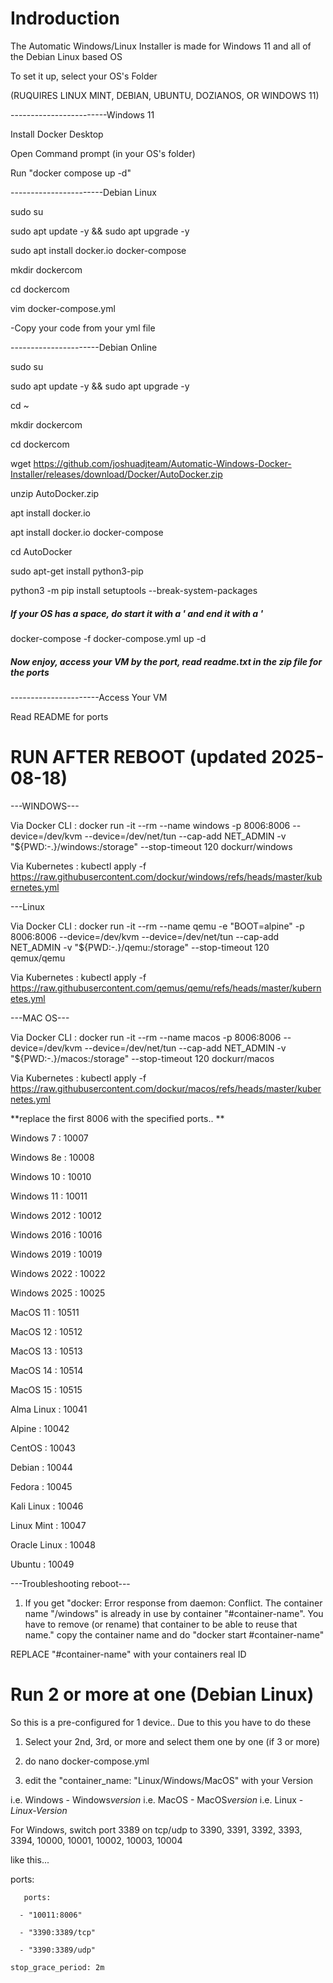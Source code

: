 # Indroduction

The Automatic Windows/Linux Installer is made for Windows 11 and all of the Debian Linux based OS

To set it up, select your OS's Folder

(RUQUIRES LINUX MINT, DEBIAN, UBUNTU, DOZIANOS, OR WINDOWS 11)

------------------------Windows 11

Install Docker Desktop 

Open Command prompt (in your OS's folder)

Run "docker compose up -d"

-----------------------Debian Linux 

sudo su

sudo apt update -y && sudo apt upgrade -y

sudo apt install docker.io docker-compose

mkdir dockercom

cd dockercom

vim docker-compose.yml

-Copy your code from your yml file

----------------------Debian Online

sudo su

sudo apt update -y && sudo apt upgrade -y

cd ~

mkdir dockercom

cd dockercom

wget https://github.com/joshuadjteam/Automatic-Windows-Docker-Installer/releases/download/Docker/AutoDocker.zip

unzip AutoDocker.zip

apt install docker.io

apt install docker.io docker-compose

cd AutoDocker

sudo apt-get install python3-pip

python3 -m pip install setuptools --break-system-packages

##### If your OS has a space, do start it with a ' and end it with a '

docker-compose -f docker-compose.yml up -d

##### Now enjoy, access your VM by the port, read readme.txt in the zip file for the ports

----------------------Access Your VM

Read README for ports


# RUN AFTER REBOOT (updated 2025-08-18)

---WINDOWS---

Via Docker CLI : docker run -it --rm --name windows -p 8006:8006 --device=/dev/kvm --device=/dev/net/tun --cap-add NET_ADMIN -v "${PWD:-.}/windows:/storage" --stop-timeout 120 dockurr/windows

Via Kubernetes : kubectl apply -f https://raw.githubusercontent.com/dockur/windows/refs/heads/master/kubernetes.yml

---Linux

Via Docker CLI : docker run -it --rm --name qemu -e "BOOT=alpine" -p 8006:8006 --device=/dev/kvm --device=/dev/net/tun --cap-add NET_ADMIN -v "${PWD:-.}/qemu:/storage" --stop-timeout 120 qemux/qemu

Via Kubernetes : kubectl apply -f https://raw.githubusercontent.com/qemus/qemu/refs/heads/master/kubernetes.yml

---MAC OS---

Via Docker CLI : docker run -it --rm --name macos -p 8006:8006 --device=/dev/kvm --device=/dev/net/tun --cap-add NET_ADMIN -v "${PWD:-.}/macos:/storage" --stop-timeout 120 dockurr/macos

Via Kubernetes : kubectl apply -f https://raw.githubusercontent.com/dockur/macos/refs/heads/master/kubernetes.yml


**replace the first 8006 with the specified ports.. **

Windows 7  : 10007

Windows 8e : 10008

Windows 10 : 10010

Windows 11 : 10011

Windows 2012 : 10012

Windows 2016 : 10016

Windows 2019 : 10019

Windows 2022 : 10022

Windows 2025 : 10025

MacOS 11 : 10511

MacOS 12 : 10512

MacOS 13 : 10513

MacOS 14 : 10514

MacOS 15 : 10515

Alma Linux : 10041

Alpine : 10042

CentOS : 10043

Debian : 10044

Fedora : 10045

Kali Linux : 10046

Linux Mint : 10047

Oracle Linux : 10048

Ubuntu : 10049

---Troubleshooting reboot---

1. If you get "docker: Error response from daemon: Conflict. The container name "/windows" is already in use by container "#container-name". You have to remove (or rename) that container to be able to reuse that name." copy the container name and do "docker start #container-name"

REPLACE "#container-name" with your containers real ID















# Run 2 or more at one (Debian Linux)

So this is a pre-configured for 1 device.. Due to this you have to do these

1. Select your 2nd, 3rd, or more and select them one by one (if 3 or more)

2. do nano docker-compose.yml

3. edit the "container_name: "Linux/Windows/MacOS" with your Version

i.e. Windows - Windows*version*
i.e. MacOS - MacOS*version*
i.e. Linux - *Linux-Version*

For Windows, switch port 3389 on tcp/udp to 3390, 3391, 3392, 3393, 3394, 10000, 10001, 10002, 10003, 10004 

like this...

ports:

       ports:

      - "10011:8006"
      
      - "3390:3389/tcp"
      
      - "3390:3389/udp"
    
    stop_grace_period: 2m
